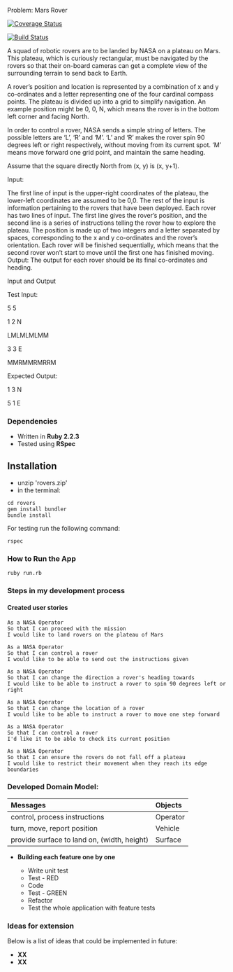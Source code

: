 Problem: Mars Rover

[![Coverage Status](https://coveralls.io/repos/github/edytawrobel/practice-project/badge.svg?branch=master)](https://coveralls.io/github/edytawrobel/practice-project?branch=master)

[![Build Status](https://travis-ci.org/edytawrobel/practice-project.svg?branch=master)](https://travis-ci.org/edytawrobel/practice-project)

A squad of robotic rovers are to be landed by NASA on a plateau on Mars. This plateau, which is curiously rectangular, must be navigated by the rovers so that their on-board cameras can get a complete view of the surrounding terrain to send back to Earth.

A rover’s position and location is represented by a combination of x and y co-ordinates and a letter representing one of the four cardinal compass points. The plateau is divided up into a grid to simplify navigation. An example position might be 0, 0, N, which means the rover is in the bottom left corner and facing North.

In order to control a rover, NASA sends a simple string of letters. The possible letters are ‘L’, ‘R’ and ‘M’. ‘L’ and ‘R’ makes the rover spin 90 degrees left or right respectively, without moving from its current spot. ‘M’ means move forward one grid point, and maintain the same heading.

Assume that the square directly North from (x, y) is (x, y+1).

Input:

The first line of input is the upper-right coordinates of the plateau, the lower-left coordinates are assumed to be 0,0.
The rest of the input is information pertaining to the rovers that have been deployed. Each rover has two lines of input. The first line gives the rover’s position, and the second line is a series of instructions telling the rover how to explore the plateau.
The position is made up of two integers and a letter separated by spaces, corresponding to the x and y co-ordinates and the rover’s orientation.
Each rover will be finished sequentially, which means that the second rover won’t start to move until the first one has finished moving.
Output: The output for each rover should be its final co-ordinates and heading.

Input and Output

Test Input:

5 5

1 2 N

LMLMLMLMM

3 3 E

MMRMMRMRRM

Expected Output:

1 3 N

5 1 E

### Dependencies

* Written in **Ruby 2.2.3**
* Tested using **RSpec**

## Installation

- unzip 'rovers.zip'
- in the terminal:

```
cd rovers
gem install bundler
bundle install
```

For testing run the following command:

```
rspec
```

### How to Run the App

```
ruby run.rb
```

### Steps in my development process

#### Created user stories

  ```
  As a NASA Operator
  So that I can proceed with the mission
  I would like to land rovers on the plateau of Mars

  As a NASA Operator
  So that I can control a rover
  I would like to be able to send out the instructions given

  As a NASA Operator
  So that I can change the direction a rover's heading towards
  I would like to be able to instruct a rover to spin 90 degrees left or right

  As a NASA Operator
  So that I can change the location of a rover
  I would like to be able to instruct a rover to move one step forward

  As a NASA Operator
  So that I can control a rover
  I'd like it to be able to check its current position

  As a NASA Operator
  So that I can ensure the rovers do not fall off a plateau
  I would like to restrict their movement when they reach its edge boundaries
  ```

### Developed Domain Model:

| Messages | Objects |
|:---------|:--------------|
| control, process instructions | Operator |
| turn, move, report position |  Vehicle |
| provide surface to land on, (width, height) | Surface |


* **Building each feature one by one**

  * Write unit test
  * Test      - RED
  * Code
  * Test    - GREEN
  * Refactor
  * Test the whole application with feature tests

### Ideas for extension

Below is a list of ideas that could be implemented in future:
* **XX**
* **XX**
